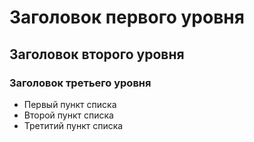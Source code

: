 # Заголовок первого уровня
## Заголовок второго уровня
### Заголовок третьего уровня

* Первый пункт списка
* Второй пункт списка
* Третитий пункт списка
